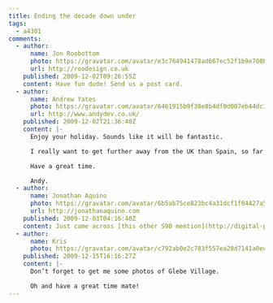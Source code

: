```yaml
---
title: Ending the decade down under
tags:
  - a4301
comments:
  - author:
      name: Jon Roobottom
      photo: https://gravatar.com/avatar/e3c764941478ad667ec52f1b9e700be5
      url: http://roodesign.co.uk
    published: 2009-12-02T09:26:55Z
    content: Have fun dude! Send us a post card.
  - author:
      name: Andrew Yates
      photo: https://gravatar.com/avatar/6461915b9f30e8b4df0d007eb44dc13e
      url: http://www.andydev.co.uk/
    published: 2009-12-02T21:36:40Z
    content: |-
      Enjoy your holiday. Sounds like it will be fantastic.

      I really want to get further away from the UK than Spain, so far I am yet to manage it. Hoping that the saving that I have been doing means by this time next year I would of made it past that barrier I haven’t crossed yet.

      Have a great time.

      Andy.
  - author:
      name: Jonathan Aquino
      photo: https://gravatar.com/avatar/6b5ab75ce823bc4a31dcf1f04427a582
      url: http://jonathanaquino.com
    published: 2009-12-03T04:16:40Z
    content: Just came across [this other S90 mention](http://digital-photography-school.com/top-20-popular-point-and-shoot-digital-cameras)
  - author:
      name: Kris
      photo: https://gravatar.com/avatar/c792ab0e2c783f557ea28d7141a0ee83
    published: 2009-12-15T16:16:27Z
    content: |-
      Don’t forget to get me some photos of Glebe Village.

      Oh and have a great time mate!
---
```

